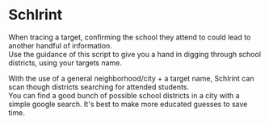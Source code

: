 # Schlrint
When tracing a target, confirming the school they attend to could lead to another handful of information. <br />
Use the guidance of this script to give you a hand in digging through school districts, using your targets name. <br />

With the use of a general neighborhood/city + a target name, Schlrint can scan though districts searching for attended students. <br />
You can find a good bunch of possible school districts in a city with a simple google search. It's best to make more educated guesses
to save time. 
